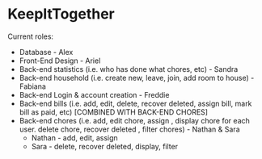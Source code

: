 # KeepItTogether
Current roles:
- Database - Alex
- Front-End Design - Ariel
- Back-end statistics (i.e. who has done what chores, etc) - Sandra
- Back-end household (i.e. create new, leave, join, add room to house) - Fabiana
- Back-end Login & account creation - Freddie
- Back-end bills (i.e. add, edit, delete, recover deleted, assign bill, mark bill as paid, etc) [COMBINED WITH BACK-END CHORES]
- Back-end chores (i.e. add, edit chore, assign , display chore for each user. delete chore, recover deleted , filter chores) - Nathan & Sara
  - Nathan - add, edit, assign
  - Sara - delete, recover deleted, display, filter
